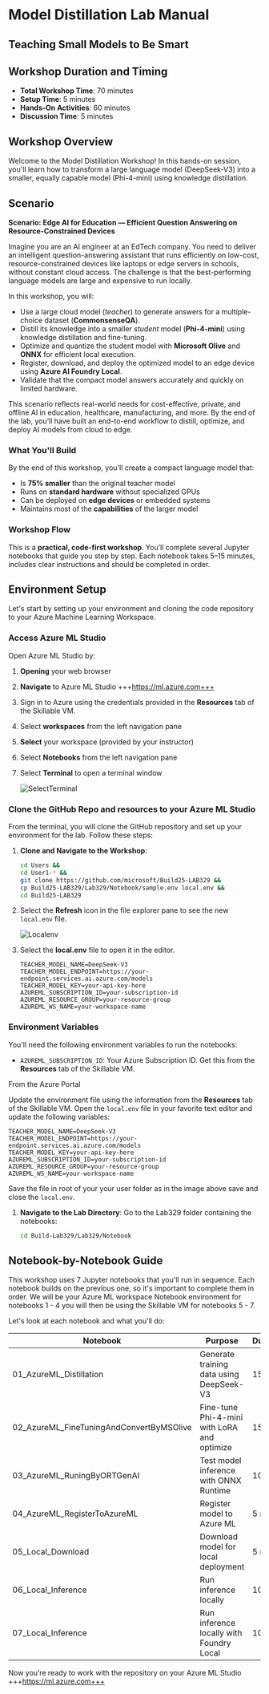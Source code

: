 # Model Distillation Lab Manual

## Teaching Small Models to Be Smart

## Workshop Duration and Timing
- **Total Workshop Time**: 70 minutes
- **Setup Time**: 5 minutes
- **Hands-On Activities**: 60 minutes
- **Discussion Time**: 5 minutes

## Workshop Overview

Welcome to the Model Distillation Workshop! In this hands-on session, you'll learn how to transform a large language model (DeepSeek-V3) into a smaller, equally capable model (Phi-4-mini) using knowledge distillation.

## Scenario

**Scenario: Edge AI for Education — Efficient Question Answering on Resource-Constrained Devices**

Imagine you are an AI engineer at an EdTech company. You need to deliver an intelligent question-answering assistant that runs efficiently on low-cost, resource-constrained devices like laptops or edge servers in schools, without constant cloud access. The challenge is that the best-performing language models are large and expensive to run locally.

In this workshop, you will:

- Use a large cloud model (*teacher*) to generate answers for a multiple-choice dataset (**CommonsenseQA**).
- Distill its knowledge into a smaller *student* model (**Phi-4-mini**) using knowledge distillation and fine-tuning.
- Optimize and quantize the student model with **Microsoft Olive** and **ONNX** for efficient local execution.
- Register, download, and deploy the optimized model to an edge device using **Azure AI Foundry Local**.
- Validate that the compact model answers accurately and quickly on limited hardware.

This scenario reflects real-world needs for cost-effective, private, and offline AI in education, healthcare, manufacturing, and more. By the end of the lab, you’ll have built an end-to-end workflow to distill, optimize, and deploy AI models from cloud to edge.

### What You'll Build

By the end of this workshop, you'll create a compact language model that:

- Is **75% smaller** than the original teacher model
- Runs on **standard hardware** without specialized GPUs
- Can be deployed on **edge devices** or embedded systems
- Maintains most of the **capabilities** of the larger model

### Workshop Flow

This is a **practical, code-first workshop**. You’ll complete several Jupyter notebooks that guide you step by step. Each notebook takes 5–15 minutes, includes clear instructions and should be completed in order.

## Environment Setup

Let's start by setting up your environment and cloning the code repository to your Azure Machine Learning Workspace.

### Access Azure ML Studio

Open Azure ML Studio by:

1. **Opening** your web browser
1. **Navigate** to Azure ML Studio +++https://ml.azure.com+++
2. Sign in to Azure using the credentials provided in the **Resources** tab of the Skillable VM.
3. Select **workspaces** from the left navigation pane
4. **Select** your workspace (provided by your instructor)
5. Select **Notebooks** from the left navigation pane
6. Select **Terminal** to open a terminal window

   ![SelectTerminal](./images/ML_Terminal.png)

<!-- Let's start with the first notebook! -->

### Clone the GitHub Repo and resources to your Azure ML Studio

From the terminal, you will clone the GitHub repository and set up your environment for the lab. Follow these steps:

1. **Clone and Navigate to the Workshop**: 

      ```bash
      cd Users &&
      cd User1-* &&
      git clone https://github.com/microsoft/Build25-LAB329 &&
      cp Build25-LAB329/Lab329/Notebook/sample.env local.env &&
      cd Build25-LAB329
      ```

2. Select the **Refresh** icon in the file explorer pane to see the new `local.env` file.

      ![Localenv](./images/update-env.png)

3. Select the **local.env** file to open it in the editor.

      ```text
      TEACHER_MODEL_NAME=DeepSeek-V3
      TEACHER_MODEL_ENDPOINT=https://your-endpoint.services.ai.azure.com/models
      TEACHER_MODEL_KEY=your-api-key-here
      AZUREML_SUBSCRIPTION_ID=your-subscription-id
      AZUREML_RESOURCE_GROUP=your-resource-group
      AZUREML_WS_NAME=your-workspace-name
      ```


### Environment Variables

You'll need the following environment variables to run the notebooks:

- `AZUREML_SUBSCRIPTION_ID`: Your Azure Subscription ID. Get this from the **Resources** tab of the Skillable VM.

From the Azure Portal





<!-- We provide a `sample.env` file in the `notebooks` folder you will need to create a `local.env` file and save this to your user folder

![Localenv](./images/localenv.png) -->

Update the environment file using the information from the **Resources** tab of the Skillable VM. Open the `local.env` file in your favorite text editor and update the following variables:

```
TEACHER_MODEL_NAME=DeepSeek-V3
TEACHER_MODEL_ENDPOINT=https://your-endpoint.services.ai.azure.com/models
TEACHER_MODEL_KEY=your-api-key-here
AZUREML_SUBSCRIPTION_ID=your-subscription-id
AZUREML_RESOURCE_GROUP=your-resource-group
AZUREML_WS_NAME=your-workspace-name
```

Save the file in root of your your user folder as in the image above save and close the `local.env`.


1. **Navigate to the Lab Directory**: Go to the Lab329 folder containing the notebooks:
   ```bash
   cd Build-Lab329/Lab329/Notebook
   ```

## Notebook-by-Notebook Guide

This workshop uses 7 Jupyter notebooks that you'll run in sequence. Each notebook builds on the previous one, so it's important to complete them in order. We will be your Azure ML workspace Notebook environment for notebooks 1 - 4 you will then be using the Skillable VM for notebooks 5 - 7.

Let's look at each notebook and what you'll do:

| Notebook                                 | Purpose                                     | Duration |
| ---------------------------------------- | ------------------------------------------- | -------- |
| 01_AzureML_Distillation                  | Generate training data using DeepSeek-V3    | 15 min   |
| 02_AzureML_FineTuningAndConvertByMSOlive | Fine-tune Phi-4-mini with LoRA and optimize | 15 min   |
| 03_AzureML_RuningByORTGenAI              | Test model inference with ONNX Runtime      | 10 min   |
| 04_AzureML_RegisterToAzureML             | Register model to Azure ML                  | 5 min    |
| 05_Local_Download                        | Download model for local deployment         | 5 min    |
| 06_Local_Inference                       | Run inference locally                       | 10 min   |
| 07_Local_Inference                       | Run inference locally with Foundry Local    | 10 min   |

Now you’re ready to work with the repository on your Azure ML Studio +++https://ml.azure.com+++
